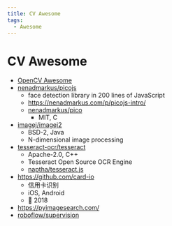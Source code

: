 ```yaml
---
title: CV Awesome
tags:
  - Awesome
---
```


# CV Awesome

- [OpenCV Awesome](./opencv-awesome.md)
- [nenadmarkus/picojs](https://github.com/nenadmarkus/picojs)
  - face detection library in 200 lines of JavaScript
  - https://nenadmarkus.com/p/picojs-intro/
  - [nenadmarkus/pico](https://github.com/nenadmarkus/pico)
    - MIT, C
- [imagej/imagej2](https://github.com/imagej/imagej2)
  - BSD-2, Java
  - N-dimensional image processing
- [tesseract-ocr/tesseract](https://github.com/tesseract-ocr/tesseract)
  - Apache-2.0, C++
  - Tesseract Open Source OCR Engine
  - [naptha/tesseract.js](https://github.com/naptha/tesseract.js)
- https://github.com/card-io
  - 信用卡识别
  - iOS, Android
  - 🚧 2018
- https://pyimagesearch.com/
- [roboflow/supervision](https://github.com/roboflow/supervision)
